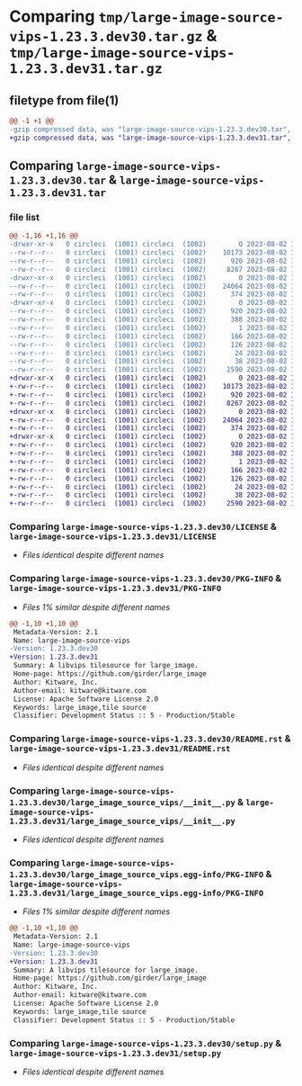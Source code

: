 # Comparing `tmp/large-image-source-vips-1.23.3.dev30.tar.gz` & `tmp/large-image-source-vips-1.23.3.dev31.tar.gz`

## filetype from file(1)

```diff
@@ -1 +1 @@
-gzip compressed data, was "large-image-source-vips-1.23.3.dev30.tar", last modified: Wed Aug  2 12:53:44 2023, max compression
+gzip compressed data, was "large-image-source-vips-1.23.3.dev31.tar", last modified: Wed Aug  2 12:56:03 2023, max compression
```

## Comparing `large-image-source-vips-1.23.3.dev30.tar` & `large-image-source-vips-1.23.3.dev31.tar`

### file list

```diff
@@ -1,16 +1,16 @@
-drwxr-xr-x   0 circleci  (1001) circleci  (1002)        0 2023-08-02 12:53:44.846611 large-image-source-vips-1.23.3.dev30/
--rw-r--r--   0 circleci  (1001) circleci  (1002)    10173 2023-08-02 12:53:44.000000 large-image-source-vips-1.23.3.dev30/LICENSE
--rw-r--r--   0 circleci  (1001) circleci  (1002)      920 2023-08-02 12:53:44.846611 large-image-source-vips-1.23.3.dev30/PKG-INFO
--rw-r--r--   0 circleci  (1001) circleci  (1002)     8267 2023-08-02 12:53:44.000000 large-image-source-vips-1.23.3.dev30/README.rst
-drwxr-xr-x   0 circleci  (1001) circleci  (1002)        0 2023-08-02 12:53:44.846611 large-image-source-vips-1.23.3.dev30/large_image_source_vips/
--rw-r--r--   0 circleci  (1001) circleci  (1002)    24064 2023-08-02 12:51:59.000000 large-image-source-vips-1.23.3.dev30/large_image_source_vips/__init__.py
--rw-r--r--   0 circleci  (1001) circleci  (1002)      374 2023-08-02 12:51:59.000000 large-image-source-vips-1.23.3.dev30/large_image_source_vips/girder_source.py
-drwxr-xr-x   0 circleci  (1001) circleci  (1002)        0 2023-08-02 12:53:44.846611 large-image-source-vips-1.23.3.dev30/large_image_source_vips.egg-info/
--rw-r--r--   0 circleci  (1001) circleci  (1002)      920 2023-08-02 12:53:44.000000 large-image-source-vips-1.23.3.dev30/large_image_source_vips.egg-info/PKG-INFO
--rw-r--r--   0 circleci  (1001) circleci  (1002)      388 2023-08-02 12:53:44.000000 large-image-source-vips-1.23.3.dev30/large_image_source_vips.egg-info/SOURCES.txt
--rw-r--r--   0 circleci  (1001) circleci  (1002)        1 2023-08-02 12:53:44.000000 large-image-source-vips-1.23.3.dev30/large_image_source_vips.egg-info/dependency_links.txt
--rw-r--r--   0 circleci  (1001) circleci  (1002)      166 2023-08-02 12:53:44.000000 large-image-source-vips-1.23.3.dev30/large_image_source_vips.egg-info/entry_points.txt
--rw-r--r--   0 circleci  (1001) circleci  (1002)      126 2023-08-02 12:53:44.000000 large-image-source-vips-1.23.3.dev30/large_image_source_vips.egg-info/requires.txt
--rw-r--r--   0 circleci  (1001) circleci  (1002)       24 2023-08-02 12:53:44.000000 large-image-source-vips-1.23.3.dev30/large_image_source_vips.egg-info/top_level.txt
--rw-r--r--   0 circleci  (1001) circleci  (1002)       38 2023-08-02 12:53:44.846611 large-image-source-vips-1.23.3.dev30/setup.cfg
--rw-r--r--   0 circleci  (1001) circleci  (1002)     2590 2023-08-02 12:51:59.000000 large-image-source-vips-1.23.3.dev30/setup.py
+drwxr-xr-x   0 circleci  (1001) circleci  (1002)        0 2023-08-02 12:56:03.317582 large-image-source-vips-1.23.3.dev31/
+-rw-r--r--   0 circleci  (1001) circleci  (1002)    10173 2023-08-02 12:56:03.000000 large-image-source-vips-1.23.3.dev31/LICENSE
+-rw-r--r--   0 circleci  (1001) circleci  (1002)      920 2023-08-02 12:56:03.317582 large-image-source-vips-1.23.3.dev31/PKG-INFO
+-rw-r--r--   0 circleci  (1001) circleci  (1002)     8267 2023-08-02 12:56:03.000000 large-image-source-vips-1.23.3.dev31/README.rst
+drwxr-xr-x   0 circleci  (1001) circleci  (1002)        0 2023-08-02 12:56:03.313581 large-image-source-vips-1.23.3.dev31/large_image_source_vips/
+-rw-r--r--   0 circleci  (1001) circleci  (1002)    24064 2023-08-02 12:54:22.000000 large-image-source-vips-1.23.3.dev31/large_image_source_vips/__init__.py
+-rw-r--r--   0 circleci  (1001) circleci  (1002)      374 2023-08-02 12:54:22.000000 large-image-source-vips-1.23.3.dev31/large_image_source_vips/girder_source.py
+drwxr-xr-x   0 circleci  (1001) circleci  (1002)        0 2023-08-02 12:56:03.317582 large-image-source-vips-1.23.3.dev31/large_image_source_vips.egg-info/
+-rw-r--r--   0 circleci  (1001) circleci  (1002)      920 2023-08-02 12:56:03.000000 large-image-source-vips-1.23.3.dev31/large_image_source_vips.egg-info/PKG-INFO
+-rw-r--r--   0 circleci  (1001) circleci  (1002)      388 2023-08-02 12:56:03.000000 large-image-source-vips-1.23.3.dev31/large_image_source_vips.egg-info/SOURCES.txt
+-rw-r--r--   0 circleci  (1001) circleci  (1002)        1 2023-08-02 12:56:03.000000 large-image-source-vips-1.23.3.dev31/large_image_source_vips.egg-info/dependency_links.txt
+-rw-r--r--   0 circleci  (1001) circleci  (1002)      166 2023-08-02 12:56:03.000000 large-image-source-vips-1.23.3.dev31/large_image_source_vips.egg-info/entry_points.txt
+-rw-r--r--   0 circleci  (1001) circleci  (1002)      126 2023-08-02 12:56:03.000000 large-image-source-vips-1.23.3.dev31/large_image_source_vips.egg-info/requires.txt
+-rw-r--r--   0 circleci  (1001) circleci  (1002)       24 2023-08-02 12:56:03.000000 large-image-source-vips-1.23.3.dev31/large_image_source_vips.egg-info/top_level.txt
+-rw-r--r--   0 circleci  (1001) circleci  (1002)       38 2023-08-02 12:56:03.317582 large-image-source-vips-1.23.3.dev31/setup.cfg
+-rw-r--r--   0 circleci  (1001) circleci  (1002)     2590 2023-08-02 12:54:22.000000 large-image-source-vips-1.23.3.dev31/setup.py
```

### Comparing `large-image-source-vips-1.23.3.dev30/LICENSE` & `large-image-source-vips-1.23.3.dev31/LICENSE`

 * *Files identical despite different names*

### Comparing `large-image-source-vips-1.23.3.dev30/PKG-INFO` & `large-image-source-vips-1.23.3.dev31/PKG-INFO`

 * *Files 1% similar despite different names*

```diff
@@ -1,10 +1,10 @@
 Metadata-Version: 2.1
 Name: large-image-source-vips
-Version: 1.23.3.dev30
+Version: 1.23.3.dev31
 Summary: A libvips tilesource for large_image.
 Home-page: https://github.com/girder/large_image
 Author: Kitware, Inc.
 Author-email: kitware@kitware.com
 License: Apache Software License 2.0
 Keywords: large_image,tile source
 Classifier: Development Status :: 5 - Production/Stable
```

### Comparing `large-image-source-vips-1.23.3.dev30/README.rst` & `large-image-source-vips-1.23.3.dev31/README.rst`

 * *Files identical despite different names*

### Comparing `large-image-source-vips-1.23.3.dev30/large_image_source_vips/__init__.py` & `large-image-source-vips-1.23.3.dev31/large_image_source_vips/__init__.py`

 * *Files identical despite different names*

### Comparing `large-image-source-vips-1.23.3.dev30/large_image_source_vips.egg-info/PKG-INFO` & `large-image-source-vips-1.23.3.dev31/large_image_source_vips.egg-info/PKG-INFO`

 * *Files 1% similar despite different names*

```diff
@@ -1,10 +1,10 @@
 Metadata-Version: 2.1
 Name: large-image-source-vips
-Version: 1.23.3.dev30
+Version: 1.23.3.dev31
 Summary: A libvips tilesource for large_image.
 Home-page: https://github.com/girder/large_image
 Author: Kitware, Inc.
 Author-email: kitware@kitware.com
 License: Apache Software License 2.0
 Keywords: large_image,tile source
 Classifier: Development Status :: 5 - Production/Stable
```

### Comparing `large-image-source-vips-1.23.3.dev30/setup.py` & `large-image-source-vips-1.23.3.dev31/setup.py`

 * *Files identical despite different names*

